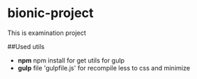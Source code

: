 # bionic-project
This is examination project

##Used utils
 * **npm** npm install for get utils for gulp
 * **gulp** file 'gulpfile.js' for recompile less to css and minimize


